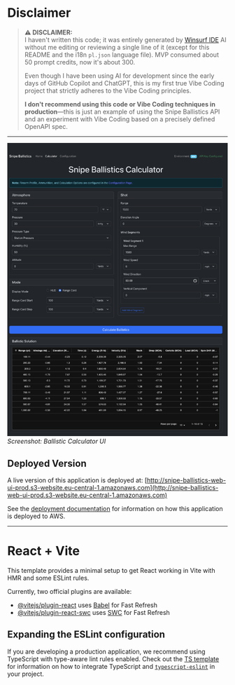 # Disclaimer

> **⚠️ DISCLAIMER:**  
> I haven't written this code; it was entirely generated by [Winsurf IDE](https://windsurf.com/refer?referral_code=96067884f6) AI without me editing or reviewing a single line of it (except for this README and the i18n `pl.json` language file). MVP consumed about 50 prompt credits, now it's about 300.
>
> Even though I have been using AI for development since the early days of GitHub Copilot and ChatGPT, this is my first true Vibe Coding project that strictly adheres to the Vibe Coding principles.  
>
> **I don't recommend using this code or Vibe Coding techniques in production**—this is just an example of using the Snipe Ballistics API and an experiment with Vibe Coding based on a precisely defined OpenAPI spec.

---

![Calculator Screenshot](./calculator_screenshot.png)
*Screenshot: Ballistic Calculator UI*

## Deployed Version

A live version of this application is deployed at: [http://snipe-ballistics-web-ui-prod.s3-website.eu-central-1.amazonaws.com](http://snipe-ballistics-web-ui-prod.s3-website.eu-central-1.amazonaws.com)

See the [deployment documentation](./deployment/README.md) for information on how this application is deployed to AWS.

---

# React + Vite

This template provides a minimal setup to get React working in Vite with HMR and some ESLint rules.

Currently, two official plugins are available:

- [@vitejs/plugin-react](https://github.com/vitejs/vite-plugin-react/blob/main/packages/plugin-react) uses [Babel](https://babeljs.io/) for Fast Refresh
- [@vitejs/plugin-react-swc](https://github.com/vitejs/vite-plugin-react/blob/main/packages/plugin-react-swc) uses [SWC](https://swc.rs/) for Fast Refresh

## Expanding the ESLint configuration

If you are developing a production application, we recommend using TypeScript with type-aware lint rules enabled. Check out the [TS template](https://github.com/vitejs/vite/tree/main/packages/create-vite/template-react-ts) for information on how to integrate TypeScript and [`typescript-eslint`](https://typescript-eslint.io) in your project.
